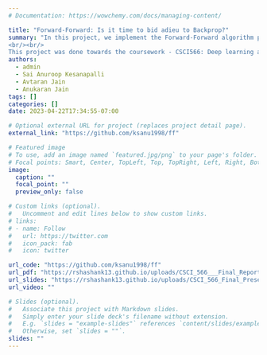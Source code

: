 ```yaml
---
# Documentation: https://wowchemy.com/docs/managing-content/

title: "Forward-Forward: Is it time to bid adieu to Backprop?"
summary: "In this project, we implement the Forward-Forward algorithm porposed by Prof. Geoffrey Hinton and compare it with the traditional backpropagation algorithm. We also study the architecturual differences in FF for various datasets and propose popular architectures such as CNN, Self-Attention with Forward-Forward. Finally, we log system metrics for both the algorithms and analyze them.
<br/><br/>
This project was done towards the coursework - CSCI566: Deep learning and its applications, taught by Prof. Jesse Thomason, Spring 2023, at USC"
authors: 
  - admin
  - Sai Anuroop Kesanapalli
  - Avtaran Jain
  - Anukaran Jain
tags: []
categories: []
date: 2023-04-22T17:34:55-07:00

# Optional external URL for project (replaces project detail page).
external_link: "https://github.com/ksanu1998/ff"

# Featured image
# To use, add an image named `featured.jpg/png` to your page's folder.
# Focal points: Smart, Center, TopLeft, Top, TopRight, Left, Right, BottomLeft, Bottom, BottomRight.
image:
  caption: ""
  focal_point: ""
  preview_only: false

# Custom links (optional).
#   Uncomment and edit lines below to show custom links.
# links:
# - name: Follow
#   url: https://twitter.com
#   icon_pack: fab
#   icon: twitter

url_code: "https://github.com/ksanu1998/ff"
url_pdf: "https://rshashank13.github.io/uploads/CSCI_566___Final_Report.pdf"
url_slides: "https://rshashank13.github.io/uploads/CSCI_566_Final_Presentation.pdf"
url_video: ""

# Slides (optional).
#   Associate this project with Markdown slides.
#   Simply enter your slide deck's filename without extension.
#   E.g. `slides = "example-slides"` references `content/slides/example-slides.md`.
#   Otherwise, set `slides = ""`.
slides: ""
---
```

